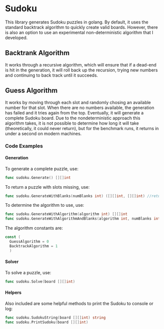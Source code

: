 Sudoku
======
This library generates Sudoku puzzles in golang. By default, it uses the standard backtrack algorithm to quickly create valid boards. However, there is also an option to use an experimental non-deterministic algorithm that I developed.

## Backtrank Algorithm
It works through a recursive algorithm, which will ensure that if a dead-end is hit in the generation, it will roll back up the recursion, trying new numbers and continuing to back track until it succeeds.

## Guess Algorithm
It works by moving through each slot and randomly chosing an available number for that slot. When there are no numbers available, the generation has failed and it tries again from the top. Eventually, it will generate a complete Sudoku board. Due to the nondeterministic approach this algorithm takes, it is not possible to determine how long it will take (theoretically, it could never return), but for the benchmark runs, it returns in under a second on modern machines.

### Code Examples
#### Generation
To generate a complete puzzle, use:
```go
func sudoku.Generate() [][]int
```

To return a puzzle with slots missing, use:
```go
func sudoku.GenerateWithBlanks(numBlanks int) ([][]int, [][]int) //return 1: Blanked Puzzle, return 2: Complete puzzle
```
To determine the algorithm to use, use:
```go
func sudoku.GenerateWithAlgorithm(algorithm int) [][]int
func sudoku.GenerateWithAlgorithmAndBlanks(algorithm int, numBlanks int) ([][]int, [][]int)
```
The algorithm constants are:
```go
const (
  GuessAlgorithm = 0
  BacktrackAlgorithm = 1
  )
```
#### Solver
To solve a puzzle, use:
```go
func sudoku.Solve(board [][]int)
```
#### Helpers
Also included are some helpful methods to print the Sudoku to console or log:
```go
func sudoku.SudokuString(board [][]int) string
func sudoku.PrintSudoku(board [][]int)
```
